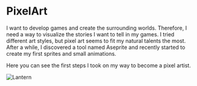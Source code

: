 # PixelArt

I want to develop games and create the surrounding worlds. Therefore, I need a way to visualize the stories I want to tell in my games.
I tried different art styles, but pixel art seems to fit my natural talents the most.
After a while, I discovered a tool named Aseprite and recently started to create my first sprites and small animations.

Here you can see the first steps I took on my way to become a pixel artist.

![Lantern](https://user-images.githubusercontent.com/81244784/129870234-4723ae87-497c-440c-8bee-8d6570771a93.gif)

